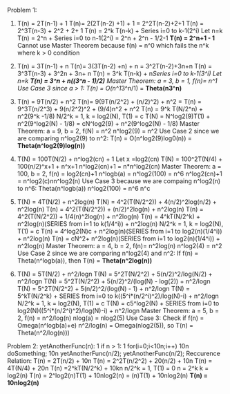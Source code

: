 Problem 1:
1) T(n) = 2T(n-1) + 1
T(n)= 2(2T(n-2) +1) + 1 = 2^2T(n-2)+2+1
T(n) = 2^3T(n-3) + 2^2 + 2+ 1
T(n) = 2^k T(n-k) + Series i=0 to k-1(2^i)
Let n=k
T(n) = 2^n +  Series i=0 to n-1(2^i) = 2^n + 2^n - 1/2-1
**T(n) = 2^n+1 - 1**
Cannot use Master Theorem because f(n) = n^0 which fails the n^k where k > 0 condition

2) T(n) = 3T(n-1) + n
T(n)= 3(3T(n-2) +n) + n = 3^2T(n-2)+3n+n
T(n) = 3^3T(n-3) + 3^2n + 3n+ n
T(n) = 3^k T(n-k) + n*Series i=0 to k-1(3^i)
Let n=k
**T(n) = 3^n + n((3^n - 1)/2)**
Master Theorem:
a = 3, b = 1, f(n)= n^1
Use Case 3 since a > 1: T(n) = O(n^1*3^n/1) = **Theta(n3^n)**

3) T(n) = 9T(n/2) + n^2
T(n)= 9(9T(n/2^2) + (n/2)^2) + n^2 = 
T(n) = 9^3T(n/2^3) + 9(n/2^2)^2 + (9/4)n^2 + n^2
T(n) = 9^k T(N/2^n) + n^2(9^k -1/8)
N/2^k = 1, k = log2(N), T(1) = c
T(N) = N^log2(9)T(1) + n^2(9^log2(N) - 1/8) =  cN^log2(9) + n^2(9^log2(N) - 1/8)
Master Theorem:
a = 9, b = 2, f(N) = n^2
n^log2(9) = n^2
Use Case 2 since we are comparing n^log2(9) to n^2: T(n) = O(n^log2(9)log0(n)) = **Theta(n^log2(9)log(n))**

4) T(N) = 100T(N/2) + n^log2(cn) + 1
Let x =log2(cn)
T(N) = 100^2T(N/4) + 100(n/2)^x+1 +  n^x+1
n^log2(cn)+1 = n*n^log2(cn)
Master Theorem:
a = 100, b = 2, f(n) = log2(cn)+1
n^logb(a) = n^log2(100) = n^6
n^log2(cn)+1 = n^log2(c)*n*n^log2(n)
Use Case 3 because we are compaing n^log2(n) to n^6:
Theta(n^logb(a))
n^log2(100) = n^6
n^c

5) T(N) = 4T(N/2) + n^2log(n)
T(N) = 4^2(T(N/2^2)) + 4(n/2)^2log(n/2) + n^2log(n)
T(n) = 4^2(T(N/2^2)) + (n/2)^2log(n) + n^2log(n)
T(n) = 4^2(T(N/2^2)) + 1/4(n)^2log(n) + n^2log(n)
T(n) = 4^kT(N/2^k) + n^2log(n)(SERIES from i=1 to k(1/4^i)) + n^2log(n)
N/2^k = 1, k = log2(N), T(1) = c
T(n) = 4^log2(N)c + n^2log(n)(SERIES from i=1 to log2(n)(1/4^i)) + n^2log(n)
T(n) = cN^2+ n^2log(n)(SERIES from i=1 to log2(n)(1/4^i)) + n^2log(n)
Master Theorem:
a = 4, b  = 2, f(n)= n^2log(n)
n^log2(4) = n^2
Use Case 2 since we are comparing n^log2(4) and n^2:
If f(n) = Theta(n^logb(a)), then T(n) = **Theta(n^2log(n))**

6) T(N) = 5T(N/2) + n^2/logn
T(N) = 5^2T(N/2^2) + 5(n/2)^2/log(N/2) + n^2/logn
T(N) = 5^2T(N/2^2) + 5(n/2)^2/(log(N) - log(2)) + n^2/logn
T(N) = 5^2T(N/2^2) + 5(n/2)^2/(log(N) - 1) + n^2/logn
T(N) = 5^kT(N/2^k) + SERIES from i=0 to k((5^i*(n/2^i)^2)/log(N)-i) + n^2/logn
N/2^k = 1, k = log2(N), T(1) = c
T(N) = c5^log2(N) + SERIES from i=0 to log2(N)((5^i*(n/2^i)^2)/log(N)-i) + n^2/logn
Master Theorem:
a = 5, b = 2, f(n) = n^2/log(n)
nlog(a) = nlog2(5)
Use Case 3:
Check if f(n) = Omega(n^logb(a)+e)
n^2/log(n) = Omega(nlog2(5)), so T(n) = Theta(n^2/log(n)))

Problem 2:
yetAnotherFunc(n): 1
  if n > 1: 1
    for(i=0;i<10n;i++) 10n
      doSomething; 10n
    yetAnotherFunc(n/2); 
    yetAnotherFunc(n/2);
Reccurence Relation: T(n) = 2T(n/2) + 10n
T(n) = 2^2T(n/2^2) + 20(n/2) + 10n
T(n) = 4T(N/4) + 20n
T(n) =2^kT(N/2^k) + 10kn
n/2^k = 1, T(1) = 0
n = 2^k 
k = log2(n)
T(n) = 2^log2(n)T(1) + 10nlog2(n) = (n)T(1) + 10nlog2(n)
**T(n) = 10nlog2(n)**




 
